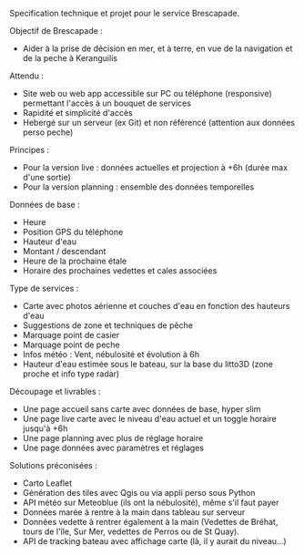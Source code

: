 Specification technique et projet pour le service Brescapade. 

Objectif de Brescapade : 
- Aider à la prise de décision en mer, et à terre, en vue de la navigation et de la peche à Keranguilis

Attendu : 
- Site web ou web app accessible sur PC ou téléphone (responsive) permettant l'accès à un bouquet de services
- Rapidité et simplicité d'accès
- Hebergé sur un serveur (ex Git) et non référencé (attention aux données perso peche)
 
Principes : 
- Pour la version live : données actuelles et projection à +6h (durée max d'une sortie)
- Pour la version planning : ensemble des données temporelles

Données de base : 
- Heure
- Position GPS du téléphone
- Hauteur d'eau
- Montant / descendant
- Heure de la prochaine étale
- Horaire des prochaines vedettes et cales associées

Type de services : 
- Carte avec photos aérienne et couches d'eau en fonction des hauteurs d'eau
- Suggestions de zone et techniques de pêche
- Marquage point de casier
- Marquage point de peche
- Infos météo : Vent, nébulosité et évolution à 6h
- Hauteur d'eau estimée sous le bateau, sur la base du litto3D (zone proche et info type radar)

Découpage et livrables : 
- Une page accueil sans carte avec données de base, hyper slim
- Une page live carte avec le niveau d'eau actuel et un toggle horaire jusqu'à +6h
- Une page planning avec plus de réglage horaire
- Une page données avec paramètres et réglages

Solutions préconisées :
- Carto Leaflet
- Génération des tiles avec Qgis ou via appli perso sous Python
- API météo sur Meteoblue (ils ont la nébulosité), même s'il faut payer
- Données marée à rentre à la main dans tableau sur serveur
- Données vedette à rentrer également à la main (Vedettes de Bréhat, tours de l'île, Sur Mer, vedettes de Perros ou de St Quay).
- API de tracking bateau avec affichage carte (là, il y aurait du niveau...)  
  

